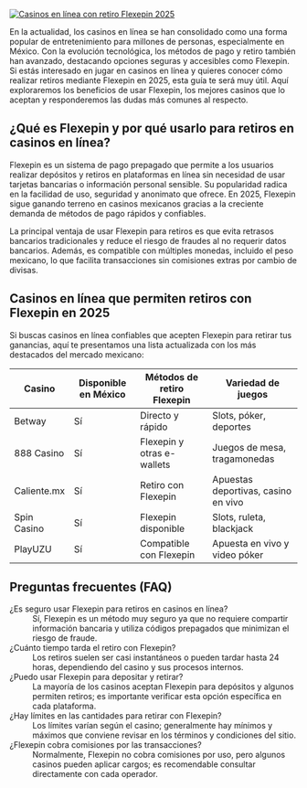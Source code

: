 [![Casinos en línea con retiro Flexepin 2025](https://123-caf.pages.dev/gitsignup.png)](https://vrmoo.ru/Bt82HjjY)

<p>En la actualidad, los casinos en línea se han consolidado como una forma popular de entretenimiento para millones de personas, especialmente en México. Con la evolución tecnológica, los métodos de pago y retiro también han avanzado, destacando opciones seguras y accesibles como Flexepin. Si estás interesado en jugar en casinos en línea y quieres conocer cómo realizar retiros mediante Flexepin en 2025, esta guía te será muy útil. Aquí exploraremos los beneficios de usar Flexepin, los mejores casinos que lo aceptan y responderemos las dudas más comunes al respecto.</p>  <h2>¿Qué es Flexepin y por qué usarlo para retiros en casinos en línea?</h2> <p>Flexepin es un sistema de pago prepagado que permite a los usuarios realizar depósitos y retiros en plataformas en línea sin necesidad de usar tarjetas bancarias o información personal sensible. Su popularidad radica en la facilidad de uso, seguridad y anonimato que ofrece. En 2025, Flexepin sigue ganando terreno en casinos mexicanos gracias a la creciente demanda de métodos de pago rápidos y confiables.</p> <p>La principal ventaja de usar Flexepin para retiros es que evita retrasos bancarios tradicionales y reduce el riesgo de fraudes al no requerir datos bancarios. Además, es compatible con múltiples monedas, incluido el peso mexicano, lo que facilita transacciones sin comisiones extras por cambio de divisas.</p>  <h2>Casinos en línea que permiten retiros con Flexepin en 2025</h2> <p>Si buscas casinos en línea confiables que acepten Flexepin para retirar tus ganancias, aquí te presentamos una lista actualizada con los más destacados del mercado mexicano:</p>  <table>   <thead>     <tr>       <th>Casino</th>       <th>Disponible en México</th>       <th>Métodos de retiro Flexepin</th>       <th>Variedad de juegos</th>     </tr>   </thead>   <tbody>     <tr>       <td>Betway</td>       <td>Sí</td>       <td>Directo y rápido</td>       <td>Slots, póker, deportes</td>     </tr>     <tr>       <td>888 Casino</td>       <td>Sí</td>       <td>Flexepin y otras e-wallets</td>       <td>Juegos de mesa, tragamonedas</td>     </tr>     <tr>       <td>Caliente.mx</td>       <td>Sí</td>       <td>Retiro con Flexepin</td>       <td>Apuestas deportivas, casino en vivo</td>     </tr>     <tr>       <td>Spin Casino</td>       <td>Sí</td>       <td>Flexepin disponible</td>       <td>Slots, ruleta, blackjack</td>     </tr>     <tr>       <td>PlayUZU</td>       <td>Sí</td>       <td>Compatible con Flexepin</td>       <td>Apuesta en vivo y video póker</td>     </tr>   </tbody> </table>  <h2>Preguntas frecuentes (FAQ)</h2> <dl>   <dt>¿Es seguro usar Flexepin para retiros en casinos en línea?</dt>   <dd>Sí, Flexepin es un método muy seguro ya que no requiere compartir información bancaria y utiliza códigos prepagados que minimizan el riesgo de fraude.</dd>    <dt>¿Cuánto tiempo tarda el retiro con Flexepin?</dt>   <dd>Los retiros suelen ser casi instantáneos o pueden tardar hasta 24 horas, dependiendo del casino y sus procesos internos.</dd>    <dt>¿Puedo usar Flexepin para depositar y retirar?</dt>   <dd>La mayoría de los casinos aceptan Flexepin para depósitos y algunos permiten retiros; es importante verificar esta opción específica en cada plataforma.</dd>    <dt>¿Hay límites en las cantidades para retirar con Flexepin?</dt>   <dd>Los límites varían según el casino; generalmente hay mínimos y máximos que conviene revisar en los términos y condiciones del sitio.</dd>    <dt>¿Flexepin cobra comisiones por las transacciones?</dt>   <dd>Normalmente, Flexepin no cobra comisiones por uso, pero algunos casinos pueden aplicar cargos; es recomendable consultar directamente con cada operador.</dd> </dl>